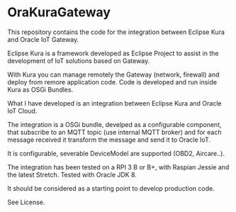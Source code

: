 # OraKuraGateway
This repository contains the code for the integration between Eclipse Kura and Oracle IoT Gateway.

Eclipse Kura is a framework developed as Eclipse Project to assist in the development
of IoT solutions based on Gateway.

With Kura you can manage remotely the Gateway (network, firewall) and deploy from remore application code.
Code is developed and run inside Kura as OSGi Bundles.

What I have developed is an integration between Eclipse Kura and Oracle IoT Cloud.

The integration is a OSGi bundle, develped as a configurable component, that
subscribe to an MQTT topic (use internal MQTT broker) and for each message received it transform the message
and send it to Oracle IoT.

It is configurable, severable DeviceModel are supported (OBD2,  Aircare..).

The integration has been tested on a RPI 3 B or B+, with Raspian Jessie and the latest Stretch.
Tested with Oracle JDK 8.

It should be considered as a starting point to develop production code.

See License.
